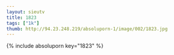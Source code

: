 ```yaml
--- 
layout: sieutv
title: 1823
tags: ["1k"]
thumb: http://94.23.248.219/absoluporn-1/image/002/1823.jpg
---
```

{% include absoluporn key="1823" %} 
